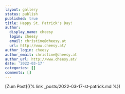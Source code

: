 ```yaml
---
layout: gallery
status: publish
published: true
title: Happy St. Patrick's Day!
author:
  display_name: cheesy
  login: cheesy
  email: christine@cheesy.at
  url: http://www.cheesy.at/
author_login: cheesy
author_email: christine@cheesy.at
author_url: http://www.cheesy.at/
date: '2022-03-17'
categories: []
comments: []
---
```

[Zum Post]({% link _posts/2022-03-17-st-patrick.md %})